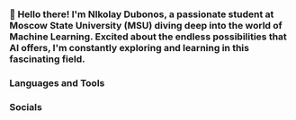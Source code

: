 ### 👋 Hello there! I'm NIkolay Dubonos, a passionate student at Moscow State University (MSU) diving deep into the world of Machine Learning. Excited about the endless possibilities that AI offers, I'm constantly exploring and learning in this fascinating field.

### Languages and Tools 
### Socials
